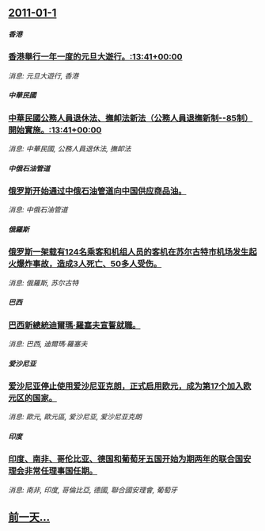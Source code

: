 ## [2011-01-1](/news/2011/01/1/index.md)

##### 香港
### [ 香港舉行一年一度的元旦大遊行。:13:41+00:00](/news/2011/01/1/香港舉行一年一度的元旦大遊行-13-41-00-00.md)
_消息: 元旦大遊行, 香港_

##### 中華民國
### [ 中華民國公務人員退休法、撫卹法新法（公務人員退撫新制--85制）開始實施。:13:41+00:00](/news/2011/01/1/中華民國公務人員退休法-撫卹法新法-公務人員退撫新制-85制-開始實施-13-41-00-00.md)
_消息: 中華民國, 公務人員退休法, 撫卹法_

##### 中俄石油管道
### [俄罗斯开始通过中俄石油管道向中国供应商品油。](/news/2011/01/1/俄罗斯开始通过中俄石油管道向中国供应商品油.md)
_消息: 中俄石油管道_

##### 俄羅斯
### [俄罗斯一架载有124名乘客和机组人员的客机在苏尔古特市机场发生起火爆炸事故，造成3人死亡、50多人受伤。](/news/2011/01/1/俄罗斯一架载有124名乘客和机组人员的客机在苏尔古特市机场发生起火爆炸事故-造成3人死亡-50多人受伤.md)
_消息: 俄羅斯, 苏尔古特_

##### 巴西
### [巴西新總統迪爾瑪·羅塞夫宣誓就職。](/news/2011/01/1/巴西新總統迪爾瑪-羅塞夫宣誓就職.md)
_消息: 巴西, 迪爾瑪·羅塞夫_

##### 爱沙尼亚
### [爱沙尼亚停止使用爱沙尼亚克朗，正式启用欧元，成为第17个加入欧元区的国家。](/news/2011/01/1/爱沙尼亚停止使用爱沙尼亚克朗-正式启用欧元-成为第17个加入欧元区的国家.md)
_消息: 歐元, 歐元區, 爱沙尼亚, 爱沙尼亚克朗_

##### 印度
### [印度、南非、哥伦比亚、德国和葡萄牙五国开始为期两年的联合国安理会非常任理事国任期。](/news/2011/01/1/印度-南非-哥伦比亚-德国和葡萄牙五国开始为期两年的联合国安理会非常任理事国任期.md)
_消息: 南非, 印度, 哥倫比亞, 德國, 聯合國安理會, 葡萄牙_

## [前一天...](/news/2010/12/30/index.md)

